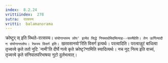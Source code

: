```yaml
---
index:  8.2.24
vrittiindex:  278
sutra:  रात्सस्य
vritti:  balamanorama 
---
```


क्रोष्टुर् स् इति स्थिते-रात्सस्य। `संयोगान्तस्य लोप' इत्येव सिद्धे नियमार्थमिदमित्याह--सस्यैवेति। तेन ऊर्गित्यादौ न संयोगान्तलोपः। रेफस्य विसर्ग इति। `खरवसानयो'रिति विसर्ग इत्यर्थः। परत्वादिति। परत्वान्नुटं बाधित्वा तृज्वत्त्वे कृते ततो नुटि `नामी'ति दीर्घे णत्वे कृते क्रोष्टृ?णामिति स्यादित्यर्थः। नच नुट् नित्य इति वाच्यं, तृज्वत्त्वे कृते संनिपातपरिभाषया नुटो दुर्लभत्वात्।

